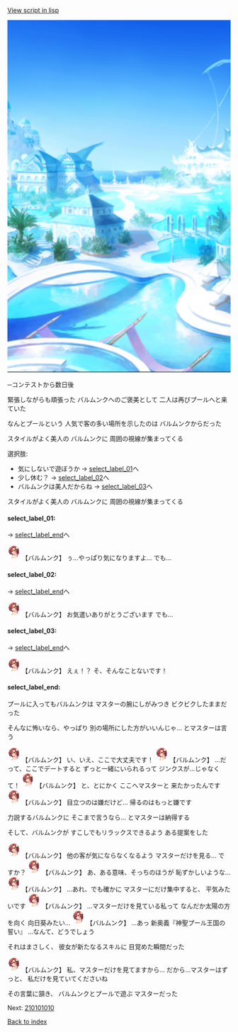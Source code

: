[View script in lisp](../scripts/210091104.txt)

![sea_resort_day.png](../images/backgrounds/sea_resort_day.png)

─コンテストから数日後

緊張しながらも頑張った
バルムンクへのご褒美として
二人は再びプールへと来ていた

なんとプールという
人気で客の多い場所を示したのは
バルムンクからだった

スタイルがよく美人の
バルムンクに
周囲の視線が集まってくる

選択肢:
- 気にしないで遊ぼうか → [select_label_01](#select_label_01)へ
- 少し休む？ → [select_label_02](#select_label_02)へ
- バルムンクは美人だからね → [select_label_03](#select_label_03)へ

スタイルがよく美人の
バルムンクに
周囲の視線が集まってくる

#### select_label_01:
 → [select_label_end](#select_label_end)へ

<img src="../images/units/2100911.png" alt="2100911.png" height="34"/>
【バルムンク】
ぅ…やっぱり気になりますよ…
でも…

#### select_label_02:
 → [select_label_end](#select_label_end)へ

<img src="../images/units/2100911.png" alt="2100911.png" height="34"/>
【バルムンク】
お気遣いありがとうございます
でも…

#### select_label_03:
 → [select_label_end](#select_label_end)へ

<img src="../images/units/2100911.png" alt="2100911.png" height="34"/>
【バルムンク】
えぇ！？
そ、そんなことないです！

#### select_label_end:

プールに入ってもバルムンクは
マスターの腕にしがみつき
ビクビクしたままだった

そんなに怖いなら、やっぱり
別の場所にした方がいいんじゃ…
とマスターは言う

<img src="../images/units/2100911.png" alt="2100911.png" height="34"/>
【バルムンク】
い、いえ、ここで大丈夫です！

<img src="../images/units/2100911.png" alt="2100911.png" height="34"/>
【バルムンク】
…だって、ここでデートすると
ずっと一緒にいられるって
ジンクスが…じゃなくて！

<img src="../images/units/2100911.png" alt="2100911.png" height="34"/>
【バルムンク】
と、とにかく
ここへマスターと
来たかったんです

<img src="../images/units/2100911.png" alt="2100911.png" height="34"/>
【バルムンク】
目立つのは嫌だけど…
帰るのはもっと嫌です

力説するバルムンクに
そこまで言うなら…
とマスターは納得する

そして、バルムンクが
すこしでもリラックスできるよう
ある提案をした

<img src="../images/units/2100911.png" alt="2100911.png" height="34"/>
【バルムンク】
他の客が気にならなくなるよう
マスターだけを見る…
ですか？

<img src="../images/units/2100911.png" alt="2100911.png" height="34"/>
【バルムンク】
あ、ある意味、そっちのほうが
恥ずかしいような…

<img src="../images/units/2100911.png" alt="2100911.png" height="34"/>
【バルムンク】
…あれ、でも確かに
マスターにだけ集中すると、
平気みたいです

<img src="../images/units/2100911.png" alt="2100911.png" height="34"/>
【バルムンク】
…マスターだけを見ている私って
なんだか太陽の方を向く
向日葵みたい…

<img src="../images/units/2100911.png" alt="2100911.png" height="34"/>
【バルムンク】
…あっ
新奥義『神聖プール王国の誓い』
…なんて、どうでしょう

それはまさしく、
彼女が新たなるスキルに
目覚めた瞬間だった

<img src="../images/units/2100911.png" alt="2100911.png" height="34"/>
【バルムンク】
私、マスターだけを見てますから…
だから…マスターはずっと、
私だけを見ていてくださいね

その言葉に頷き、
バルムンクとプールで遊ぶ
マスターだった


Next: [210101010](210101010.md)

[Back to index](index.md)
